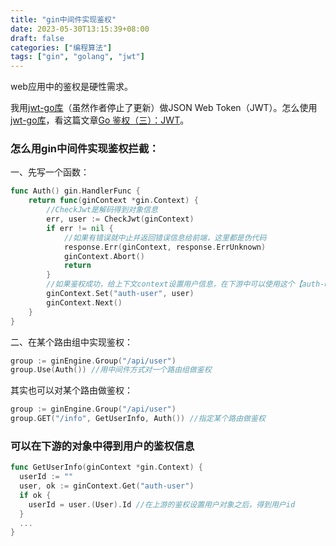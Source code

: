 ```yaml
---
title: "gin中间件实现鉴权"
date: 2023-05-30T13:15:39+08:00
draft: false
categories: ["编程算法"]
tags: ["gin", "golang", "jwt"]
---
```


web应用中的鉴权是硬性需求。

我用[jwt-go库](github.com/dgrijalva/jwt-go)（虽然作者停止了更新）做JSON Web Token（JWT）。怎么使用[jwt-go库](github.com/dgrijalva/jwt-go)，看这篇文章[Go 鉴权（三）：JWT](https://www.jianshu.com/p/dc0e1b7332d3)。

### 怎么用gin中间件实现鉴权拦截：

一、先写一个函数：

```go
func Auth() gin.HandlerFunc {
    return func(ginContext *gin.Context) {
        //CheckJwt是解码得到对象信息
        err, user := CheckJwt(ginContext)
        if err != nil {
            //如果有错误就中止并返回错误信息给前端，这里都是伪代码
            response.Err(ginContext, response.ErrUnknown)
            ginContext.Abort()
            return
        }
        //如果鉴权成功，给上下文context设置用户信息，在下游中可以使用这个【auth-user】对象信息
        ginContext.Set("auth-user", user)
        ginContext.Next()
    }
}
```

二、在某个路由组中实现鉴权：

```go
group := ginEngine.Group("/api/user")
group.Use(Auth()) //用中间件方式对一个路由组做鉴权
```

其实也可以对某个路由做鉴权：

```go
group := ginEngine.Group("/api/user")
group.GET("/info", GetUserInfo, Auth()) //指定某个路由做鉴权
```

### 可以在下游的对象中得到用户的鉴权信息

```go
func GetUserInfo(ginContext *gin.Context) {
  userId := ""
  user, ok := ginContext.Get("auth-user")
  if ok {
    userId = user.(User).Id //在上游的鉴权设置用户对象之后，得到用户id
  }
  ...
}



```


